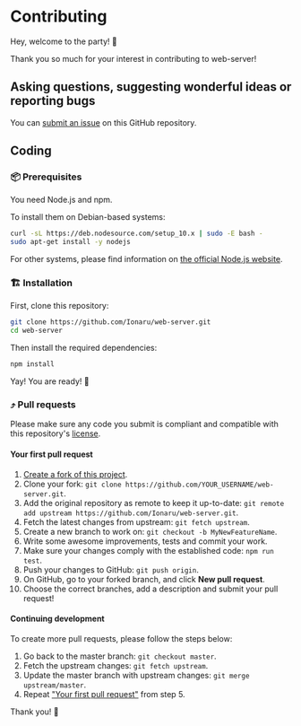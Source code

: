 # Contributing

Hey, welcome to the party! 🎉

Thank you so much for your interest in contributing to web-server!


## Asking questions, suggesting wonderful ideas or reporting bugs

You can [submit an issue️](https://github.com/Ionaru/web-server/issues) on this GitHub repository.


## Coding

### 📦 Prerequisites

You need Node.js and npm.

To install them on Debian-based systems:

```bash
curl -sL https://deb.nodesource.com/setup_10.x | sudo -E bash -
sudo apt-get install -y nodejs
```

For other systems, please find information on [the official Node.js website](https://nodejs.org/en/download/).


### 🏗️ Installation

First, clone this repository:

```bash
git clone https://github.com/Ionaru/web-server.git
cd web-server
```

Then install the required dependencies:

```bash
npm install
```

Yay! You are ready! 🍾


### ⤴️ Pull requests

Please make sure any code you submit is compliant and compatible with this repository's [license](./LICENSE).

#### Your first pull request
1. [Create a fork of this project](https://github.com/Ionaru/web-server/fork).
2. Clone your fork: `git clone https://github.com/YOUR_USERNAME/web-server.git`.
3. Add the original repository as remote to keep it up-to-date: `git remote add upstream https://github.com/Ionaru/web-server.git`.
4. Fetch the latest changes from upstream: `git fetch upstream`.
5. Create a new branch to work on: `git checkout -b MyNewFeatureName`.
6. Write some awesome improvements, tests and commit your work.
7. Make sure your changes comply with the established code: `npm run test`.
8. Push your changes to GitHub: `git push origin`.
9. On GitHub, go to your forked branch, and click **New pull request**.
10. Choose the correct branches, add a description and submit your pull request!

#### Continuing development
To create more pull requests, please follow the steps below:
1. Go back to the master branch: `git checkout master`.
2. Fetch the upstream changes: `git fetch upstream`.
3. Update the master branch with upstream changes: `git merge upstream/master`.
4. Repeat ["Your first pull request"](#your-first-pull-request) from step 5.

Thank you! 💜

